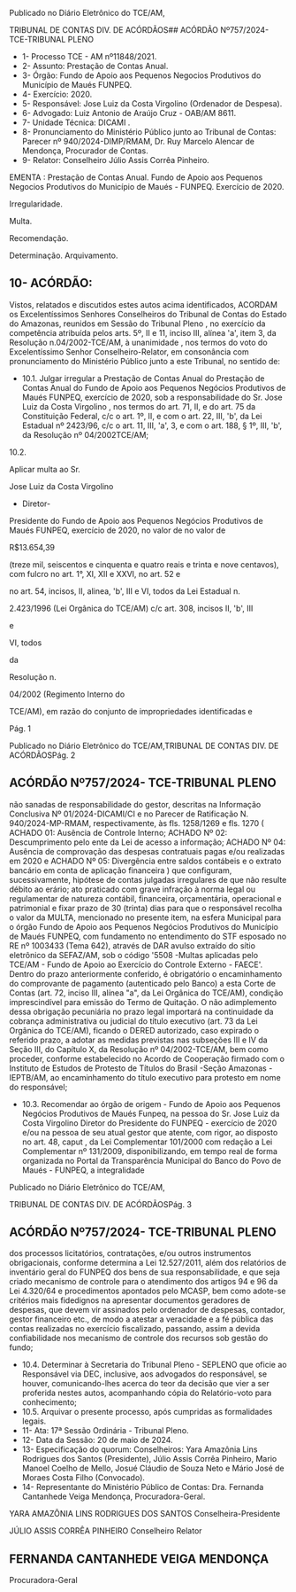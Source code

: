 Publicado  no  Diário  Eletrônico do TCE/AM,

TRIBUNAL DE CONTAS DIV. DE ACÓRDÃOS## ACÓRDÃO Nº757/2024- TCE-TRIBUNAL PLENO

- 1- Processo TCE - AM nº11848/2021.
- 2- Assunto: Prestação de Contas Anual.
- 3- Órgão: Fundo de Apoio aos Pequenos Negocios Produtivos do Município de Maués FUNPEQ.
- 4- Exercício: 2020.
- 5- Responsável: Jose Luiz da Costa Virgolino (Ordenador de Despesa).
- 6- Advogado: Luiz Antonio de Araújo Cruz - OAB/AM 8611.
- 7- Unidade Técnica: DICAMI .
- 8- Pronunciamento  do  Ministério  Público  junto  ao  Tribunal  de  Contas: Parecer  nº 940/2024-DIMP/RMAM, Dr. Ruy Marcelo Alencar de Mendonça, Procurador de Contas.
- 9- Relator: Conselheiro Júlio Assis Corrêa Pinheiro.

EMENTA :  Prestação  de  Contas  Anual.  Fundo  de Apoio aos Pequenos Negocios Produtivos do Município de Maués - FUNPEQ. Exercício de 2020.

Irregularidade.

Multa.

Recomendação.

Determinação. Arquivamento.

## 10-  ACÓRDÃO:

Vistos, relatados e discutidos estes autos acima identificados, ACORDAM os Excelentíssimos Senhores Conselheiros do Tribunal de Contas do Estado do Amazonas, reunidos em Sessão do Tribunal Pleno , no exercício da competência atribuída pelos arts. 5º, II e 11, inciso III, alínea 'a', item 3, da Resolução n.04/2002-TCE/AM, à unanimidade , nos termos do voto do Excelentíssimo Senhor Conselheiro-Relator, em consonância com pronunciamento do Ministério Público junto a este Tribunal, no sentido de:

- 10.1. Julgar  irregular a  Prestação  de  Contas  Anual  do  Prestação  de Contas Anual do Fundo de Apoio aos Pequenos Negócios Produtivos de Maués  FUNPEQ,  exercício de 2020, sob a responsabilidade do Sr. Jose Luiz da Costa Virgolino , nos termos do art. 71, II, e do art. 75 da Constituição Federal, c/c o art. 1º, II, e com o art. 22, III, 'b', da Lei Estadual nº 2423/96, c/c o art. 11, III, 'a',  3,  e  com  o  art.  188,  §  1º,  III,  'b',  da  Resolução  nº  04/2002TCE/AM;

10.2.

Aplicar  multa ao  Sr.

Jose  Luiz  da  Costa  Virgolino

- Diretor-

Presidente do Fundo de Apoio aos Pequenos Negócios Produtivos de  Maués  FUNPEQ,  exercício  de  2020,  no  valor  de no  valor  de

R$13.654,39

(treze mil, seiscentos e cinquenta e quatro reais e trinta e nove centavos), com fulcro no art. 1°, XI, XII e XXVI, no art. 52 e

no art.  54,  incisos,  II,  alinea,  'b',  III  e  VI,  todos  da  Lei  Estadual  n.

2.423/1996 (Lei Orgânica do TCE/AM) c/c art. 308, incisos II, 'b', III

e

VI, todos

da

Resolução  n.

04/2002  (Regimento  Interno  do

TCE/AM), em razão do conjunto de impropriedades identificadas e

Pág. 1

Publicado  no  Diário  Eletrônico do TCE/AM,TRIBUNAL DE CONTAS DIV. DE ACÓRDÃOSPág. 2

## ACÓRDÃO Nº757/2024- TCE-TRIBUNAL PLENO

não sanadas de responsabilidade do gestor, descritas na Informação Conclusiva  Nº  01/2024-DICAMI/CI  e  no  Parecer  de  Ratificação  N. 940/2024-MP-RMAM, respectivamente, às fls. 1258/1269 e fls. 1270 ( ACHADO  01:  Ausência  de  Controle  Interno;  ACHADO  Nº  02: Descumprimento pelo ente da Lei de acesso a informação; ACHADO Nº  04:  Ausência  de  comprovação  das  despesas  contratuais  pagas e/ou realizadas em 2020 e ACHADO Nº 05: Divergência entre saldos contábeis e o extrato bancário em conta de aplicação financeira ) que configuram, sucessivamente, hipótese de contas julgadas irregulares de que não resulte débito ao erário; ato praticado com grave infração à  norma  legal  ou  regulamentar  de  natureza  contábil,  financeira, orçamentária, operacional e patrimonial e fixar prazo de 30 (trinta) dias para que o responsável recolha o valor da MULTA, mencionado no presente item, na esfera Municipal para o órgão Fundo de Apoio aos  Pequenos  Negócios  Produtivos  do  Município  de  Maués  FUNPEQ,  com  fundamento   no  entendimento  do  STF  esposado no RE nº 1003433 (Tema 642), através de DAR avulso extraído do sítio eletrônico da SEFAZ/AM,  sob  o  código  '5508 -Multas aplicadas pelo TCE/AM - Fundo de Apoio ao Exercício do Controle Externo  -  FAECE'.  Dentro  do  prazo  anteriormente  conferido,  é obrigatório o encaminhamento  do  comprovante  de  pagamento (autenticado pelo Banco) a esta Corte de Contas (art. 72, inciso III, alínea  "a",  da  Lei  Orgânica  do  TCE/AM),  condição  imprescindível para  emissão  do  Termo  de  Quitação.  O  não  adimplemento  dessa obrigação  pecuniária  no  prazo  legal  importará  na  continuidade  da cobrança administrativa ou judicial do título executivo (art. 73 da Lei Orgânica do TCE/AM), ficando o DERED autorizado, caso expirado o referido prazo, a adotar as medidas previstas nas subseções III e IV da Seção III, do Capítulo X, da Resolução nº 04/2002-TCE/AM, bem como proceder, conforme estabelecido no Acordo de Cooperação  firmado  com  o  Instituto  de  Estudos  de  Protesto  de Títulos do Brasil -Seção Amazonas -IEPTB/AM, ao encaminhamento  do  título  executivo  para  protesto  em  nome  do responsável;

- 10.3. Recomendar ao órgão de origem - Fundo de Apoio aos Pequenos Negócios Produtivos de Maués Funpeq, na pessoa do Sr. Jose Luiz da Costa Virgolino Diretor do Presidente do FUNPEQ - exercício de 2020 e/ou na pessoa de seu atual gestor que atente, com rigor, ao disposto no art. 48, caput ,  da  Lei  Complementar 101/2000 com redação  a  Lei  Complementar  nº  131/2009,  disponibilizando,  em tempo real de forma organizada no Portal da Transparência Municipal do Banco do Povo de Maués - FUNPEQ, a integralidade

Publicado  no  Diário  Eletrônico do TCE/AM,

TRIBUNAL DE CONTAS DIV. DE ACÓRDÃOSPág. 3

## ACÓRDÃO Nº757/2024- TCE-TRIBUNAL PLENO

dos  processos  licitatórios,  contratações,  e/ou  outros  instrumentos obrigacionais,  conforme  determina  a  Lei  12.527/2011,  além  dos relatórios de inventário geral do FUNPEQ  dos  bens  de  sua responsabilidade, e que seja criado mecanismo de controle para o atendimento dos artigos  94  e  96  da  Lei  4.320/64  e  procedimentos apontados pelo MCASP, bem como adote-se critérios mais fidedignos  na  apresentar  documentos geradores de despesas, que devem vir assinados pelo ordenador de despesas, contador, gestor financeiro  etc., de  modo  a  atestar  a  veracidade  e  a  fé  pública  das contas realizadas no exercício fiscalizado, passando, assim a devida confiabilidade nos mecanismo de controle dos recursos sob gestão do fundo;

- 10.4. Determinar à Secretaria do Tribunal Pleno - SEPLENO que oficie ao Responsável via DEC, inclusive, aos advogados do responsável, se houver, comunicando-lhes acerca do teor da decisão que vier a ser proferida nestes autos, acompanhando cópia do Relatório-voto para conhecimento;
- 10.5. Arquivar o  presente  processo,  após  cumpridas  as  formalidades legais.
- 11-  Ata: 17ª Sessão Ordinária - Tribunal Pleno.
- 12-  Data da Sessão: 20 de maio de 2024.
- 13-  Especificação  do  quorum: Conselheiros:  Yara  Amazônia  Lins  Rodrigues  dos Santos (Presidente), Júlio Assis Corrêa Pinheiro, Mario Manoel Coelho de Mello, Josué Cláudio de Souza Neto e Mário José de Moraes Costa Filho (Convocado).
- 14-  Representante do Ministério Público de Contas: Dra. Fernanda Cantanhede Veiga Mendonça, Procuradora-Geral.

YARA AMAZÔNIA LINS RODRIGUES DOS SANTOS Conselheira-Presidente

JÚLIO ASSIS CORRÊA PINHEIRO Conselheiro Relator

## FERNANDA CANTANHEDE VEIGA MENDONÇA

Procuradora-Geral